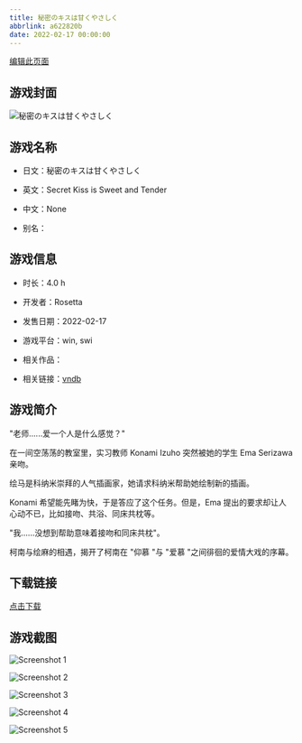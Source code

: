 ```yaml
---
title: 秘密のキスは甘くやさしく
abbrlink: a622820b
date: 2022-02-17 00:00:00
---
```

[编辑此页面](https://github.com/ACG-3/ADV3-source/blob/main/source/_posts/%E7%A7%98%E5%AF%86%E3%81%AE%E3%82%AD%E3%82%B9%E3%81%AF%E7%94%98%E3%81%8F%E3%82%84%E3%81%95%E3%81%97%E3%81%8F.md)

## 游戏封面

![秘密のキスは甘くやさしく](https://pan.timero.xyz/d/onedrive/img_lib_001/%E7%A7%98%E5%AF%86%E3%81%AE%E3%82%AD%E3%82%B9%E3%81%AF%E7%94%98%E3%81%8F%E3%82%84%E3%81%95%E3%81%97%E3%81%8F_cover.avif)


## 游戏名称

- 日文：秘密のキスは甘くやさしく
- 英文：Secret Kiss is Sweet and Tender
- 中文：None

- 别名：


## 游戏信息

- 时长：4.0 h
- 开发者：Rosetta
- 发售日期：2022-02-17
- 游戏平台：win, swi
- 相关作品：

- 相关链接：[vndb](https://vndb.org/v33157)


## 游戏简介

"老师......爱一个人是什么感觉？"

在一间空荡荡的教室里，实习教师 Konami Izuho 突然被她的学生 Ema Serizawa 亲吻。

绘马是科纳米崇拜的人气插画家，她请求科纳米帮助她绘制新的插画。

Konami 希望能先睹为快，于是答应了这个任务。但是，Ema 提出的要求却让人心动不已，比如接吻、共浴、同床共枕等。

"我......没想到帮助意味着接吻和同床共枕"。

柯南与绘麻的相遇，揭开了柯南在 "仰慕 "与 "爱慕 "之间徘徊的爱情大戏的序幕。




## 下载链接

[点击下载](https://pan.timero.xyz/onedrive/adv_lib_001/%E7%A7%98%E5%AF%86%E3%81%AE%E3%82%AD%E3%82%B9%E3%81%AF%E7%94%98%E3%81%8F%E3%82%84%E3%81%95%E3%81%97%E3%81%8F)


## 游戏截图


![Screenshot 1](https://pan.timero.xyz/d/onedrive/img_lib_001/%E7%A7%98%E5%AF%86%E3%81%AE%E3%82%AD%E3%82%B9%E3%81%AF%E7%94%98%E3%81%8F%E3%82%84%E3%81%95%E3%81%97%E3%81%8F_Screenshot_1.avif)

![Screenshot 2](https://pan.timero.xyz/d/onedrive/img_lib_001/%E7%A7%98%E5%AF%86%E3%81%AE%E3%82%AD%E3%82%B9%E3%81%AF%E7%94%98%E3%81%8F%E3%82%84%E3%81%95%E3%81%97%E3%81%8F_Screenshot_2.avif)

![Screenshot 3](https://pan.timero.xyz/d/onedrive/img_lib_001/%E7%A7%98%E5%AF%86%E3%81%AE%E3%82%AD%E3%82%B9%E3%81%AF%E7%94%98%E3%81%8F%E3%82%84%E3%81%95%E3%81%97%E3%81%8F_Screenshot_3.avif)

![Screenshot 4](https://pan.timero.xyz/d/onedrive/img_lib_001/%E7%A7%98%E5%AF%86%E3%81%AE%E3%82%AD%E3%82%B9%E3%81%AF%E7%94%98%E3%81%8F%E3%82%84%E3%81%95%E3%81%97%E3%81%8F_Screenshot_4.avif)

![Screenshot 5](https://pan.timero.xyz/d/onedrive/img_lib_001/%E7%A7%98%E5%AF%86%E3%81%AE%E3%82%AD%E3%82%B9%E3%81%AF%E7%94%98%E3%81%8F%E3%82%84%E3%81%95%E3%81%97%E3%81%8F_Screenshot_5.avif)

